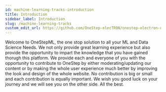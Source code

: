 ```yaml
---
id: machine-learning-tracks-introduction
title: Introduction
sidebar_label: Introduction
slug: /machine-learning-tracks
custom_edit_url: https://github.com/OneStep-elecTRON/onestep-electron-content
---
```


Welcome to OneStepML, the one stop solution to all your ML and Data Science Needs. We not only provide great learning experience but also provide the opportunity to impart the knowledge that you have gained thorugh this platform. We provide each and everyone of you with the opportunity to contribute to OneStep by either moderating/updating our content or by making the whole user experience much better by improving the look and design of the whole website. No contribution is big or small and each contribution is equally important. We wish you good luck on your journey and we will see you on the other side. All the best.